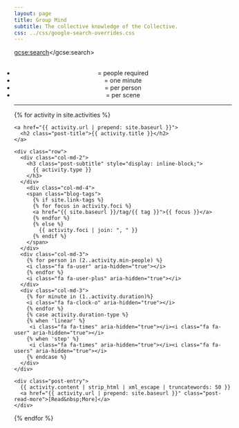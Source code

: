 ```yaml
---
layout: page
title: Group Mind
subtitle: The collective knowledge of the Collective.
css: ../css/google-search-overrides.css
---
```

<script>
  (function() {
    var cx = '000078408709314139180:5grkwyhkvtc';
    var gcse = document.createElement('script');
    gcse.type = 'text/javascript';
    gcse.async = true;
    gcse.src = 'https://cse.google.com/cse.js?cx=' + cx;
    var s = document.getElementsByTagName('script')[0];
    s.parentNode.insertBefore(gcse, s);
  })();
</script>
<gcse:search></gcse:search>

<div style="text-align: center;">
  <ul class="list-inline" style="display: inline;">
    <li><i class="fa fa-user" aria-hidden="true"></i><i class="fa fa-user-plus" aria-hidden="true"></i> = people required</li>
    <li><i class="fa fa-clock-o" aria-hidden="true"></i> = one minute</li>
    <li><i class="fa fa-times" aria-hidden="true"></i><i class="fa fa-user" aria-hidden="true"></i> = per person</li>
    <li><i class="fa fa-times" aria-hidden="true"></i><i class="fa fa-users" aria-hidden="true"></i> = per scene</li>
  </ul>
</div>
<hr/>
<div class="posts-list">
  {% for activity in site.activities %}
  <article class="post-preview">

    <a href="{{ activity.url | prepend: site.baseurl }}">
  	  <h2 class="post-title">{{ activity.title }}</h2>
    </a>

    <div class="row">
      <div class="col-md-2">
        <h3 class="post-subtitle" style="display: inline-block;">
          {{ activity.type }}
        </h3>
      </div>
        <div class="col-md-4">
        <span class="blog-tags">
          {% if site.link-tags %}
          {% for focus in activity.foci %}
          <a href="{{ site.baseurl }}/tag/{{ tag }}">{{ focus }}</a>
          {% endfor %}
          {% else %}
            {{ activity.foci | join: ", " }}
          {% endif %}
        </span>
      </div>
      <div class="col-md-3">
        {% for person in (2..activity.min-people) %}
        <i class="fa fa-user" aria-hidden="true"></i>
        {% endfor %}
        <i class="fa fa-user-plus" aria-hidden="true"></i>
      </div>
      <div class="col-md-3">
        {% for minute in (1..activity.duration)%}
        <i class="fa fa-clock-o" aria-hidden="true"></i>
        {% endfor %}
        {% case activity.duration-type %}
        {% when 'linear' %}
         <i class="fa fa-times" aria-hidden="true"></i><i class="fa fa-user" aria-hidden="true"></i>
        {% when 'step' %}
         <i class="fa fa-times" aria-hidden="true"></i><i class="fa fa-users" aria-hidden="true"></i>
        {% endcase %}
      </div>
    </div>

    <div class="post-entry">
      {{ activity.content | strip_html | xml_escape | truncatewords: 50 }}
      <a href="{{ activity.url | prepend: site.baseurl }}" class="post-read-more">[Read&nbsp;More]</a>
    </div>

   </article>
  {% endfor %}
</div>
